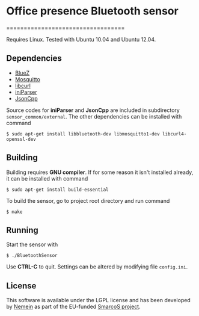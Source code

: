 # Office presence Bluetooth sensor
==================================

Requires Linux. Tested with Ubuntu 10.04 and Ubuntu 12.04.

## Dependencies
* [BlueZ](http://www.bluez.org/)
* [Mosquitto](http://mosquitto.org/)
* [libcurl](http://curl.haxx.se/libcurl/)
* [iniParser](http://ndevilla.free.fr/iniparser/)
* [JsonCpp](http://jsoncpp.sourceforge.net/)

Source codes for **iniParser** and **JsonCpp** are included in subdirectory `sensor_common/external`. The other dependencies can be installed with command

    $ sudo apt-get install libbluetooth-dev libmosquitto1-dev libcurl4-openssl-dev
    
## Building
Building requires **GNU compiler**. If for some reason it isn't installed already, it can be installed with command

    $ sudo apt-get install build-essential
    
To build the sensor, go to project root directory and run command

    $ make

## Running
Start the sensor with

    $ ./BluetoothSensor
    
Use **CTRL-C** to quit. Settings can be altered by modifying file `config.ini`.

## License
This software is available under the LGPL license and has been developed by [Nemein](http://nemein.com) as part of the EU-funded [SmarcoS project](http://smarcos-project.eu/).
    
    
    

